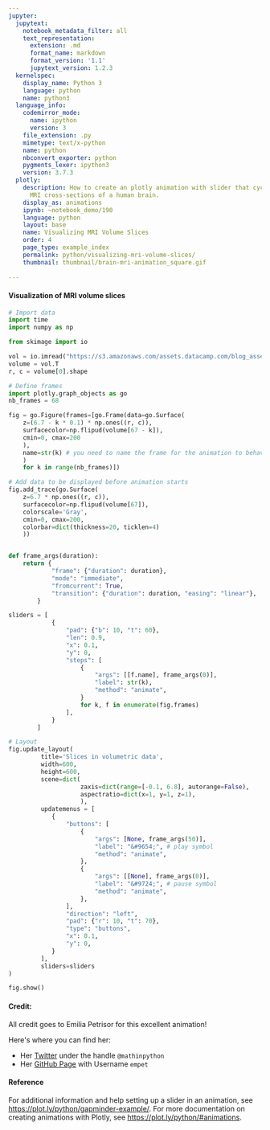 ```yaml
---
jupyter:
  jupytext:
    notebook_metadata_filter: all
    text_representation:
      extension: .md
      format_name: markdown
      format_version: '1.1'
      jupytext_version: 1.2.3
  kernelspec:
    display_name: Python 3
    language: python
    name: python3
  language_info:
    codemirror_mode:
      name: ipython
      version: 3
    file_extension: .py
    mimetype: text/x-python
    name: python
    nbconvert_exporter: python
    pygments_lexer: ipython3
    version: 3.7.3
  plotly:
    description: How to create an plotly animation with slider that cycles through
      MRI cross-sections of a human brain.
    display_as: animations
    ipynb: ~notebook_demo/190
    language: python
    layout: base
    name: Visualizing MRI Volume Slices
    order: 4
    page_type: example_index
    permalink: python/visualizing-mri-volume-slices/
    thumbnail: thumbnail/brain-mri-animation_square.gif
    
---
```


#### Visualization of MRI volume slices

```python
# Import data
import time
import numpy as np

from skimage import io

vol = io.imread("https://s3.amazonaws.com/assets.datacamp.com/blog_assets/attention-mri.tif")
volume = vol.T
r, c = volume[0].shape

# Define frames
import plotly.graph_objects as go
nb_frames = 68

fig = go.Figure(frames=[go.Frame(data=go.Surface(
    z=(6.7 - k * 0.1) * np.ones((r, c)),
    surfacecolor=np.flipud(volume[67 - k]),
    cmin=0, cmax=200
    ), 
    name=str(k) # you need to name the frame for the animation to behave properly
    )
    for k in range(nb_frames)])

# Add data to be displayed before animation starts
fig.add_trace(go.Surface(
    z=6.7 * np.ones((r, c)),
    surfacecolor=np.flipud(volume[67]),
    colorscale='Gray',
    cmin=0, cmax=200,
    colorbar=dict(thickness=20, ticklen=4)
    ))


def frame_args(duration):
    return {
            "frame": {"duration": duration},
            "mode": "immediate",
            "fromcurrent": True,
            "transition": {"duration": duration, "easing": "linear"},
        }

sliders = [
            {
                "pad": {"b": 10, "t": 60},
                "len": 0.9,
                "x": 0.1,
                "y": 0,
                "steps": [
                    {
                        "args": [[f.name], frame_args(0)],
                        "label": str(k),
                        "method": "animate",
                    }
                    for k, f in enumerate(fig.frames)
                ],
            }
        ]

# Layout
fig.update_layout(
         title='Slices in volumetric data',
         width=600,
         height=600,
         scene=dict(
                    zaxis=dict(range=[-0.1, 6.8], autorange=False),
                    aspectratio=dict(x=1, y=1, z=1),
                    ),
         updatemenus = [
            {
                "buttons": [
                    {
                        "args": [None, frame_args(50)],
                        "label": "&#9654;", # play symbol
                        "method": "animate",
                    },
                    {
                        "args": [[None], frame_args(0)],
                        "label": "&#9724;", # pause symbol
                        "method": "animate",
                    },
                ],
                "direction": "left",
                "pad": {"r": 10, "t": 70},
                "type": "buttons",
                "x": 0.1,
                "y": 0,
            }
         ],
         sliders=sliders
)

fig.show()
```

#### Credit:
All credit goes to Emilia Petrisor for this excellent animation!

Here's where you can find her:
- Her [Twitter](https://twitter.com/mathinpython) under the handle `@mathinpython`
- Her [GitHub Page](https://github.com/empet) with Username `empet`


#### Reference
For additional information and help setting up a slider in an animation, see https://plot.ly/python/gapminder-example/. For more documentation on creating animations with Plotly, see https://plot.ly/python/#animations.

